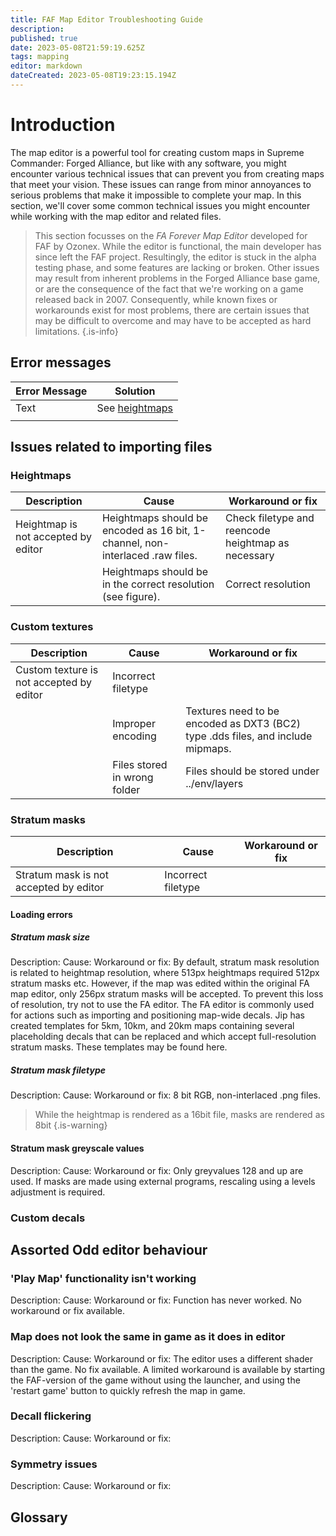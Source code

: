 ```yaml
---
title: FAF Map Editor Troubleshooting Guide
description: 
published: true
date: 2023-05-08T21:59:19.625Z
tags: mapping
editor: markdown
dateCreated: 2023-05-08T19:23:15.194Z
---
```


# Introduction
The map editor is a powerful tool for creating custom maps in Supreme Commander: Forged Alliance, but like with any software, you might encounter various technical issues that can prevent you from creating maps that meet your vision. These issues can range from minor annoyances to serious problems that make it impossible to complete your map. In this section, we'll cover some common technical issues you might encounter while working with the map editor and related files.

> This section focusses on the *FA Forever Map Editor* developed for FAF by Ozonex. While the editor is functional, the main developer has since left the FAF project. Resultingly, the editor is stuck in the alpha testing phase, and some features are lacking or broken. Other issues may result from inherent problems in the Forged Alliance base game, or are the consequence of the fact that we're working on a game released back in 2007. Consequently, while known fixes or workarounds exist for most problems, there are certain issues that may be difficult to overcome and may have to be accepted as hard limitations.
{.is-info}

## Error messages
| Error Message | Solution |
|-|-|
| Text | See [heightmaps](/en/map-development/faf-map-editor-troubleshooting#heightmaps) |
| | |

## Issues related to importing files

### Heightmaps
| Description | Cause | Workaround or fix |
|-|-|-|
| Heightmap is not accepted by editor | Heightmaps should be encoded as 16 bit, 1-channel, non-interlaced .raw files. | Check filetype and reencode heightmap as necessary
| | Heightmaps should be in the correct resolution (see figure). | Correct resolution |


### Custom textures
| Description | Cause | Workaround or fix |
|-|-|-|
| Custom texture is not accepted by editor | Incorrect filetype | |
| | Improper encoding | Textures need to be encoded as DXT3 (BC2) type .dds files, and include mipmaps. |
| | Files stored in wrong folder | Files should be stored under ../env/layers|


### Stratum masks
| Description | Cause | Workaround or fix |
|-|-|-|
| Stratum mask is not accepted by editor | Incorrect filetype | |
#### Loading errors
##### Stratum mask size
Description:
Cause:
Workaround or fix: 
By default, stratum mask resolution is related to heightmap resolution, where 513px heightmaps required 512px stratum masks etc. However, if the map was edited within the original FA map editor, only 256px stratum masks will be accepted. To prevent this loss of resolution, try not to use the FA editor. The FA editor is commonly used for actions such as importing and positioning map-wide decals. Jip has created templates for 5km, 10km, and 20km maps containing several placeholding decals that can be replaced and which accept full-resolution stratum masks. These templates may be found here.

##### Stratum mask filetype
Description:
Cause:
Workaround or fix: 
8 bit RGB, non-interlaced .png files.
>While the heightmap is rendered as a 16bit file, masks are rendered as 8bit
{.is-warning}

#### Stratum mask greyscale values
Description:
Cause:
Workaround or fix: 
Only greyvalues 128 and up are used. If masks are made using external programs, rescaling using a levels adjustment is required.
### Custom decals

## Assorted Odd editor behaviour
### 'Play Map' functionality isn't working
Description:
Cause:
Workaround or fix: 
Function has never worked. No workaround or fix available.
### Map does not look the same in game as it does in editor
Description:
Cause:
Workaround or fix: 
The editor uses a different shader than the game. No fix available.
A limited workaround is available by starting the FAF-version of the game without using the launcher, and using the 'restart game' button to quickly refresh the map in game. 
### Decall flickering
Description:
Cause:
Workaround or fix: 
### Symmetry issues
Description:
Cause:
Workaround or fix: 

## Glossary